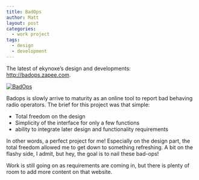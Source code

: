 ```yaml
---
title: BadOps
author: Matt
layout: post
categories:
  - work project
tags:
  - design
  - development
---
```

The latest of ekynoxe&#8217;s design and developments: <http://badops.zapee.com>.

<p class="attachement"><a href="{{ "badops.jpg" | image_path | cdn }}" title="BadOps" rel="lightbox[7]"><img src="{{ "badops_r300.jpg" | image_path | cdn }}" alt="BadOps" /></a></p>

Badops is slowly arrive to maturity as an online tool to report bad behaving radio operators.
The brief for this project was that simple:

*   Total freedom on the design
*   Simplicity of the interface for only a few functions
*   ability to integrate later design and functionality requirements

In other words, a perfect project for me!
Especially on the design part, the total freedom allowed me to get down to something refreshing. A bit on the flashy side, I admit, but hey, the goal is to nail these bad-ops!

Work is still going on as requirements are coming in, but there is plenty of room to add more content on that website.